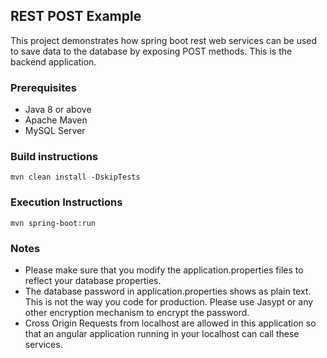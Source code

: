 ## REST POST Example

This project demonstrates how spring boot rest web services can be used to save data to the database by exposing POST methods. This is the backend application.

### Prerequisites

* Java 8 or above
* Apache Maven
* MySQL Server

### Build instructions

```
mvn clean install -DskipTests
```

### Execution Instructions

```
mvn spring-boot:run
```

### Notes

* Please make sure that you modify the application.properties files to reflect your database properties.
* The database password in application.properties shows as plain text. This is not the way you code for production. Please use Jasypt or any other encryption mechanism to encrypt the password.
* Cross Origin Requests from localhost are allowed in this application so that an angular application running in your localhost can call these services.